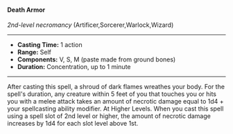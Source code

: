 #### Death Armor
*2nd-level necromancy* (Artificer,Sorcerer,Warlock,Wizard)
___
- **Casting Time:** 1 action
- **Range:** Self
- **Components:** V, S, M (paste made from ground bones)
- **Duration:** Concentration, up to 1 minute
---
After casting this spell, a shroud of dark flames
wreathes your body. For the spell's duration, any
creature within 5 feet of you that touches you or
hits you with a melee attack takes an amount of necrotic damage equal to 1d4 + your spellcasting
ability modifier.
At Higher Levels.  When you cast this spell using
a spell slot of 2nd level or higher, the amount of
necrotic damage increases by 1d4 for each slot level
above 1st.
